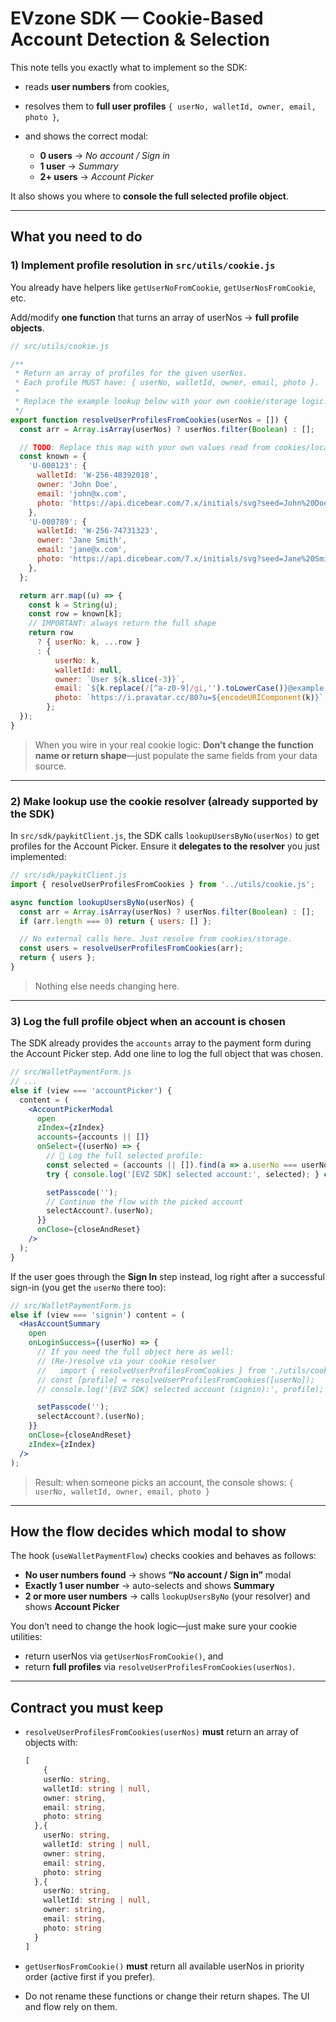 # EVzone SDK — Cookie-Based Account Detection & Selection

This note tells you exactly what to implement so the SDK:

* reads **user numbers** from cookies,
* resolves them to **full user profiles** `{ userNo, walletId, owner, email, photo }`,
* and shows the correct modal:

  * **0 users** → *No account / Sign in*
  * **1 user** → *Summary*
  * **2+ users** → *Account Picker*

It also shows you where to **console the full selected profile object**.

---

## What you need to do

### 1) Implement profile resolution in `src/utils/cookie.js`

You already have helpers like `getUserNoFromCookie`, `getUserNosFromCookie`, etc.

Add/modify **one function** that turns an array of userNos → **full profile objects**.

```js
// src/utils/cookie.js

/**
 * Return an array of profiles for the given userNos.
 * Each profile MUST have: { userNo, walletId, owner, email, photo }.
 *
 * Replace the example lookup below with your own cookie/storage logic.
 */
export function resolveUserProfilesFromCookies(userNos = []) {
  const arr = Array.isArray(userNos) ? userNos.filter(Boolean) : [];

  // TODO: Replace this map with your own values read from cookies/local storage
  const known = {
    'U-000123': {
      walletId: 'W-256-48392018',
      owner: 'John Doe',
      email: 'john@x.com',
      photo: 'https://api.dicebear.com/7.x/initials/svg?seed=John%20Doe',
    },
    'U-000789': {
      walletId: 'W-256-74731323',
      owner: 'Jane Smith',
      email: 'jane@x.com',
      photo: 'https://api.dicebear.com/7.x/initials/svg?seed=Jane%20Smith',
    },
  };

  return arr.map((u) => {
    const k = String(u);
    const row = known[k];
    // IMPORTANT: always return the full shape
    return row
      ? { userNo: k, ...row }
      : {
          userNo: k,
          walletId: null,
          owner: `User ${k.slice(-3)}`,
          email: `${k.replace(/[^a-z0-9]/gi,'').toLowerCase()}@example.com`,
          photo: `https://i.pravatar.cc/80?u=${encodeURIComponent(k)}`,
        };
  });
}
```

> When you wire in your real cookie logic:
> **Don’t change the function name or return shape**—just populate the same fields from your data source.

---

### 2) Make lookup use the cookie resolver (already supported by the SDK)

In `src/sdk/paykitClient.js`, the SDK calls `lookupUsersByNo(userNos)` to get profiles for the Account Picker. Ensure it **delegates to the resolver** you just implemented:

```js
// src/sdk/paykitClient.js
import { resolveUserProfilesFromCookies } from '../utils/cookie.js';

async function lookupUsersByNo(userNos) {
  const arr = Array.isArray(userNos) ? userNos.filter(Boolean) : [];
  if (arr.length === 0) return { users: [] };

  // No external calls here. Just resolve from cookies/storage.
  const users = resolveUserProfilesFromCookies(arr);
  return { users };
}
```

> Nothing else needs changing here.

---

### 3) Log the **full profile object** when an account is chosen

The SDK already provides the `accounts` array to the payment form during the Account Picker step. Add one line to log the full object that was chosen.

```jsx
// src/WalletPaymentForm.js
// ...
else if (view === 'accountPicker') {
  content = (
    <AccountPickerModal
      open
      zIndex={zIndex}
      accounts={accounts || []}
      onSelect={(userNo) => {
        // 🔎 Log the full selected profile:
        const selected = (accounts || []).find(a => a.userNo === userNo);
        try { console.log('[EVZ SDK] selected account:', selected); } catch {}

        setPasscode('');
        // Continue the flow with the picked account
        selectAccount?.(userNo);
      }}
      onClose={closeAndReset}
    />
  );
}
```

If the user goes through the **Sign In** step instead, log right after a successful sign-in (you get the `userNo` there too):

```jsx
// src/WalletPaymentForm.js
else if (view === 'signin') content = (
  <HasAccountSummary
    open
    onLoginSuccess={(userNo) => {
      // If you need the full object here as well:
      // (Re-)resolve via your cookie resolver
      //   import { resolveUserProfilesFromCookies } from './utils/cookie.js';
      // const [profile] = resolveUserProfilesFromCookies([userNo]);
      // console.log('[EVZ SDK] selected account (signin):', profile);

      setPasscode('');
      selectAccount?.(userNo);
    }}
    onClose={closeAndReset}
    zIndex={zIndex}
  />
);
```

> Result: when someone picks an account, the console shows:
> `{ userNo, walletId, owner, email, photo }`

---

## How the flow decides which modal to show

The hook (`useWalletPaymentFlow`) checks cookies and behaves as follows:

* **No user numbers found** → shows **“No account / Sign in”** modal
* **Exactly 1 user number** → auto-selects and shows **Summary**
* **2 or more user numbers** → calls `lookupUsersByNo` (your resolver) and shows **Account Picker**

You don’t need to change the hook logic—just make sure your cookie utilities:

* return userNos via `getUserNosFromCookie()`, and
* return **full profiles** via `resolveUserProfilesFromCookies(userNos)`.

---

## Contract you must keep

* `resolveUserProfilesFromCookies(userNos)` **must** return an array of objects with:

  ```ts
  [
      {
      userNo: string,
      walletId: string | null,
      owner: string,
      email: string,
      photo: string
    },{
      userNo: string,
      walletId: string | null,
      owner: string,
      email: string,
      photo: string
    },{
      userNo: string,
      walletId: string | null,
      owner: string,
      email: string,
      photo: string
    }
  ]
  ```
* `getUserNosFromCookie()` **must** return all available userNos in priority order (active first if you prefer).
* Do not rename these functions or change their return shapes. The UI and flow rely on them.

